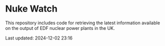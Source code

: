 # Nuke Watch

This repository includes code for retrieving the latest information available on the output of EDF nuclear power plants in the UK.

Last updated: 2024-12-02 23:16